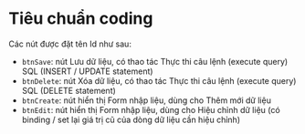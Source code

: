 # Tiêu chuẩn coding

Các nút được đặt tên Id như sau:
- `btnSave`: nút Lưu dữ liệu, có thao tác Thực thi câu lệnh (execute query) SQL (INSERT / UPDATE statement)
- `btnDelete`: nút Xóa dữ liệu, có thao tác Thực thi câu lệnh (execute query) SQL (DELETE statement)
- `btnCreate`: nút hiển thị Form nhập liệu, dùng cho Thêm mới dữ liệu
- `btnEdit`: nút hiển thị Form nhập liệu, dùng cho Hiệu chỉnh dữ liệu (có binding / set lại giá trị cũ của dòng dữ liệu cần hiệu chỉnh)
